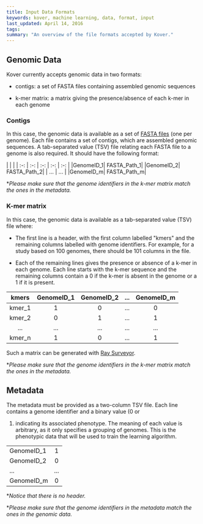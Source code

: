 ```yaml
---
title: Input Data Formats
keywords: kover, machine learning, data, format, input
last_updated: April 14, 2016
tags:
summary: "An overview of the file formats accepted by Kover."
---
```


## Genomic Data

Kover currently accepts genomic data in two formats:

* contigs: a set of FASTA files containing assembled genomic sequences

* k-mer matrix: a matrix giving the presence/absence of each k-mer in each genome


### Contigs

In this case, the genomic data is available as a set of [FASTA files](https://en.wikipedia.org/wiki/FASTA_format) (one per genome).
Each file contains a set of contigs, which are assembled genomic sequences. 
A tab-separated value (TSV) file relating each FASTA file to a genome is also required.
It should have the following format:

| | |
| :-: | :-: | :-: | :-: | :-: |
|GenomeID_1| FASTA_Path_1|
|GenomeID_2| FASTA_Path_2|
| ...      | ... |
|GenomeID_m| FASTA_Path_m|

**Please make sure that the genome identifiers in the k-mer matrix match the ones in the metadata.*


### K-mer matrix

In this case, the genomic data is available as a tab-separated value (TSV) file where:

* The first line is a header, with the first column labelled "kmers" and the remaining columns labelled with
genome identifiers. For example, for a study based on 100 genomes, there should be 101 columns in the file.

* Each of the remaining lines gives the presence or absence of a k-mer in each genome. Each line starts with the
k-mer sequence and the remaining columns contain a 0 if the k-mer is absent in the genome or a 1 if it is
present.

| kmers | GenomeID_1 | GenomeID_2 | ... | GenomeID_m |
| :-: | :-: | :-: | :-: | :-: |
| kmer_1 | 1 | 0 | ... | 0 |
| kmer_2 | 0 | 1 | ... | 1 |
| ... | ... | ... | ... | ... |
| kmer_n | 1 | 0 | ... | 1 |

Such a matrix can be generated with [Ray Surveyor](https://github.com/zorino/RaySurveyor-Tutorial).

**Please make sure that the genome identifiers in the k-mer matrix match the ones in the metadata.*


## Metadata

The metadata must be provided as a two-column TSV file. Each line contains a genome identifier and a binary value (0 or
1) indicating its associated phenotype. The meaning of each value is arbitrary, as it only specifies a grouping of
genomes. This is the phenotypic data that will be used to train the learning algorithm.

| | |
| --- | :-: |
| GenomeID_1 | 1 |
| GenomeID_2 | 0 |
| ... | ... |
| GenomeID_m | 0 |

**Notice that there is no header.*

**Please make sure that the genome identifiers in the metadata match the ones in the genomic data.*
